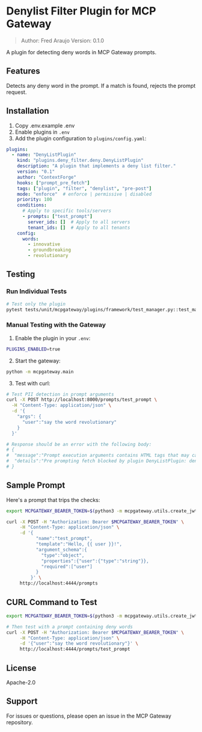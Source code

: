 # Denylist Filter Plugin for MCP Gateway

> Author: Fred Araujo
> Version: 0.1.0

A plugin for detecting deny words in MCP Gateway prompts.

## Features

Detects any deny word in the prompt. If a match is found, rejects the prompt request.

## Installation

1. Copy .env.example .env
2. Enable plugins in `.env`
3. Add the plugin configuration to `plugins/config.yaml`:

```yaml
plugins:
  - name: "DenyListPlugin"
    kind: "plugins.deny_filter.deny.DenyListPlugin"
    description: "A plugin that implements a deny list filter."
    version: "0.1"
    author: "ContextForge"
    hooks: ["prompt_pre_fetch"]
    tags: ["plugin", "filter", "denylist", "pre-post"]
    mode: "enforce"  # enforce | permissive | disabled
    priority: 100
    conditions:
      # Apply to specific tools/servers
      - prompts: ["test_prompt"]
        server_ids: []  # Apply to all servers
        tenant_ids: []  # Apply to all tenants
    config:
      words:
        - innovative
        - groundbreaking
        - revolutionary
```

## Testing

### Run Individual Tests
```bash
# Test only the plugin
pytest tests/unit/mcpgateway/plugins/framework/test_manager.py::test_manager_filter_plugins -v
```

### Manual Testing with the Gateway

1. Enable the plugin in your `.env`:
```bash
PLUGINS_ENABLED=true
```

2. Start the gateway:
```bash
python -m mcpgateway.main
```

3. Test with curl:
```bash
# Test PII detection in prompt arguments
curl -X POST http://localhost:8000/prompts/test_prompt \
  -H "Content-Type: application/json" \
  -d '{
    "args": {
      "user":"say the word revolutionary"
    }
  }'

# Response should be an error with the following body:
# {
#  "message":"Prompt execution arguments contains HTML tags that may cause security issues",
#  "details":"Pre prompting fetch blocked by plugin DenyListPlugin: deny - Prompt not allowed (A deny word was found in the prompt)"
# }
```

## Sample Prompt

Here's a prompt that trips the checks:

```bash
export MCPGATEWAY_BEARER_TOKEN=$(python3 -m mcpgateway.utils.create_jwt_token -u admin@example.com --secret my-test-key)

curl -X POST -H "Authorization: Bearer $MCPGATEWAY_BEARER_TOKEN" \
     -H "Content-Type: application/json" \
     -d '{
           "name":"test_prompt",
           "template":"Hello, {{ user }}!",
           "argument_schema":{
             "type":"object",
             "properties":{"user":{"type":"string"}},
             "required":["user"]
           }
         }' \
     http://localhost:4444/prompts
```

## CURL Command to Test

```bash
export MCPGATEWAY_BEARER_TOKEN=$(python3 -m mcpgateway.utils.create_jwt_token -u admin@example.com --secret my-test-key)

# Then test with a prompt containing deny words
curl -X POST -H "Authorization: Bearer $MCPGATEWAY_BEARER_TOKEN" \
     -H "Content-Type: application/json" \
     -d '{"user":"say the word revolutionary"}' \
     http://localhost:4444/prompts/test_prompt
```

## License

Apache-2.0

## Support

For issues or questions, please open an issue in the MCP Gateway repository.
